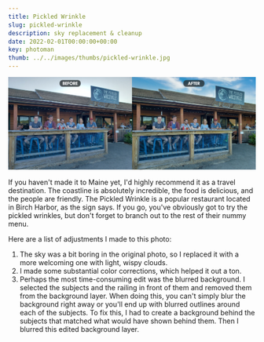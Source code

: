 ```yaml
---
title: Pickled Wrinkle
slug: pickled-wrinkle
description: sky replacement & cleanup
date: 2022-02-01T00:00:00+00:00
key: photoman
thumb: ../../images/thumbs/pickled-wrinkle.jpg
---
```


![monarch caterpillar eating a large milkweed leaf](../../images/photo-manipulation/pickled-wrinkle-before-after.jpg)

If you haven't made it to Maine yet, I'd highly recommend it as a travel destination. The coastline is absolutely incredible, the food is delicious, and the people are friendly. The Pickled Wrinkle is a popular restaurant located in Birch Harbor, as the sign says. If you go, you've obviously got to try the pickled wrinkles, but don't forget to branch out to the rest of their nummy menu. 

Here are a list of adjustments I made to this photo:

1. The sky was a bit boring in the original photo, so I replaced it with a more welcoming one with light, wispy clouds.
2. I made some substantial color corrections, which helped it out a ton.
3. Perhaps the most time-consuming edit was the blurred background. I selected the subjects and the railing in front of them and removed them from the background layer. When doing this, you can't simply blur the background right away or you'll end up with blurred outlines around each of the subjects. To fix this, I had to create a background behind the subjects that matched what would have shown behind them. Then I blurred this edited background layer.
